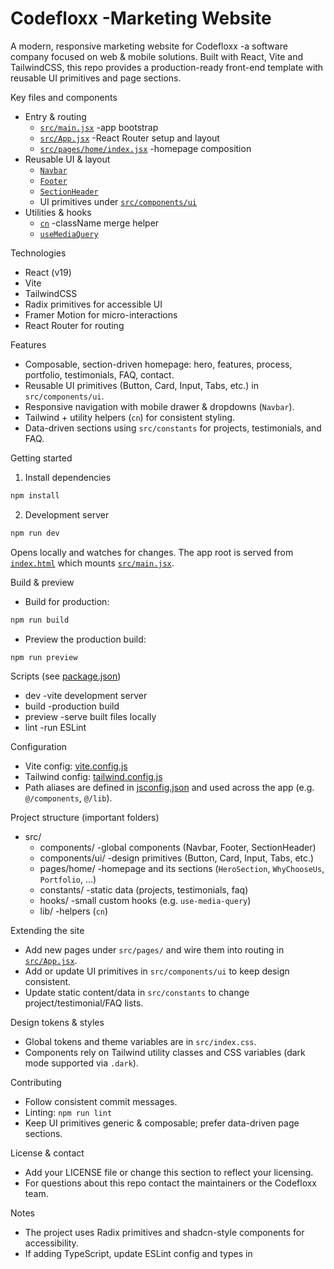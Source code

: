 # Codefloxx -Marketing Website

A modern, responsive marketing website for Codefloxx -a software company focused on web & mobile solutions. Built with React, Vite and TailwindCSS, this repo provides a production-ready front-end template with reusable UI primitives and page sections.

Key files and components

- Entry & routing
  - [`src/main.jsx`](src/main.jsx) -app bootstrap
  - [`src/App.jsx`](src/App.jsx) -React Router setup and layout
  - [`src/pages/home/index.jsx`](src/pages/home/index.jsx) -homepage composition
- Reusable UI & layout
  - [`Navbar`](src/components/Navbar.jsx)
  - [`Footer`](src/components/Footer.jsx)
  - [`SectionHeader`](src/components/SectionHeader.jsx)
  - UI primitives under [`src/components/ui`](src/components/ui)
- Utilities & hooks
  - [`cn`](src/lib/utils.js) -className merge helper
  - [`useMediaQuery`](src/hooks/use-media-query.js)

Technologies

- React (v19)
- Vite
- TailwindCSS
- Radix primitives for accessible UI
- Framer Motion for micro-interactions
- React Router for routing

Features

- Composable, section-driven homepage: hero, features, process, portfolio, testimonials, FAQ, contact.
- Reusable UI primitives (Button, Card, Input, Tabs, etc.) in `src/components/ui`.
- Responsive navigation with mobile drawer & dropdowns (`Navbar`).
- Tailwind + utility helpers (`cn`) for consistent styling.
- Data-driven sections using `src/constants` for projects, testimonials, and FAQ.

Getting started

1. Install dependencies

```sh
npm install
```

2. Development server

```sh
npm run dev
```

Opens locally and watches for changes. The app root is served from [`index.html`](index.html) which mounts [`src/main.jsx`](src/main.jsx).

Build & preview

- Build for production:

```sh
npm run build
```

- Preview the production build:

```sh
npm run preview
```

Scripts (see [package.json](package.json))

- dev -vite development server
- build -production build
- preview -serve built files locally
- lint -run ESLint

Configuration

- Vite config: [vite.config.js](vite.config.js)
- Tailwind config: [tailwind.config.js](tailwind.config.js)
- Path aliases are defined in [jsconfig.json](jsconfig.json) and used across the app (e.g. `@/components`, `@/lib`).

Project structure (important folders)

- src/
  - components/ -global components (Navbar, Footer, SectionHeader)
  - components/ui/ -design primitives (Button, Card, Input, Tabs, etc.)
  - pages/home/ -homepage and its sections (`HeroSection`, `WhyChooseUs`, `Portfolio`, ...)
  - constants/ -static data (projects, testimonials, faq)
  - hooks/ -small custom hooks (e.g. `use-media-query`)
  - lib/ -helpers (`cn`)

Extending the site

- Add new pages under `src/pages/` and wire them into routing in [`src/App.jsx`](src/App.jsx).
- Add or update UI primitives in `src/components/ui` to keep design consistent.
- Update static content/data in `src/constants` to change project/testimonial/FAQ lists.

Design tokens & styles

- Global tokens and theme variables are in `src/index.css`.
- Components rely on Tailwind utility classes and CSS variables (dark mode supported via `.dark`).

Contributing

- Follow consistent commit messages.
- Linting: `npm run lint`
- Keep UI primitives generic & composable; prefer data-driven page sections.

License & contact

- Add your LICENSE file or change this section to reflect your licensing.
- For questions about this repo contact the maintainers or the Codefloxx team.

Notes

- The project uses Radix primitives and shadcn-style components for accessibility.
- If adding TypeScript, update ESLint config and types in
